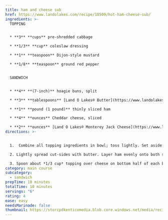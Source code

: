 ```yaml
---
title: ham and cheese sub
href: https://www.landolakes.com/recipe/18509/hot-ham-cheese-sub/
ingredients: >-
  TOPPING


  * **3** **cups** pre-shredded cabbage

  * **1/3** **cup** coleslaw dressing

  * **1** **teaspoon** Dijon-style mustard

  * **1/8** **teaspoon** ground red pepper


  SANDWICH


  * **4** **(7-inch)** hoagie buns, split

  * **3** **tablespoons** [Land O Lakes® Butter](https://www.landolakes.com/products/butter-spreads/salted-butter/), softened

  * **1** **pound (1 pound)** thinly sliced ham

  * **4** **ounces** Cheddar cheese, sliced

  * **2** **ounces** [Land O Lakes® Monterey Jack Cheese](https://www.landolakes.com/products/butter-spreads/light-butter/), sliced
directions: >-
  

  1.  Combine all topping ingredients in bowl; toss lightly. Set aside.

  2. Lightly spread cut-sides with butter. Layer ham evenly onto both sides of buns. Top with cheese slices. 

  3. Spoon about *1/3 cup* topping over cheese on bottom half of each bun; cover with top half of bun. Serve immediately.
category: main course
subcategory:
  - sandwich
prepTime: 10 minutes
totalTime: 10 minutes
servings: "6"
rating: 4
ease: easy
needsMarinade: false
thumbnail: https://storcpdkenticomedia.blob.core.windows.net/media/recipemanagementsystem/media/recipe-media-files/recipes/retail/x17/18509-hot-ham-cheese-sub-600x600.jpg?ext=.jpg
---
```


